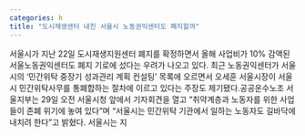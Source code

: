 ```yaml
---
categories: h
title: "도시재생센터 내친 서울시 노동권익센터도 폐지할까"
---
```

서울시가 지난 22일 도시재생지원센터 폐지를 확정하면서 올해 사업비가 10% 감액된 서울노동권익센터도 폐지 기로에 섰다는 우려가 나오고 있다. 최근 노동권익센터가 서울시의 ‘민간위탁 중장기 성과관리 계획 컨설팅’ 목록에 오르면서 오세훈 서울시장이 서울시 민간위탁사무를 통폐합하는 절차에 이르고 있다는 주장도 제기됐다.공공운수노조 서울지부는 29일 오전 서울시청 앞에서 기자회견을 열고 “취약계층과 노동자를 위한 사업들이 존폐 위기에 놓여 있다”며 “서울시는 민간위탁 기관에서 일하는 노동자도 길바닥에 내치려 한다”고 밝혔다. 서울시는 지